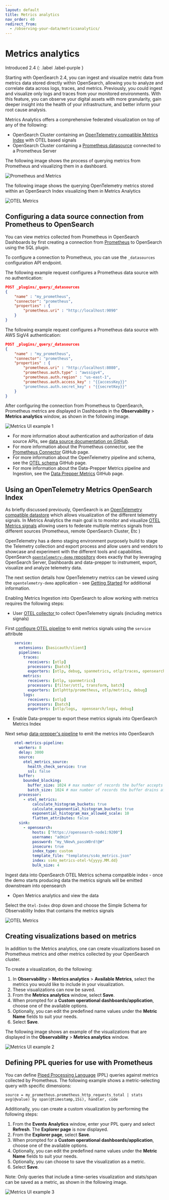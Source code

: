 ```yaml
---
layout: default
title: Metrics analytics
nav_order: 40
redirect_from:
  - /observing-your-data/metricsanalytics/
---
```


# Metrics analytics
Introduced 2.4
{: .label .label-purple }

Starting with OpenSearch 2.4, you can ingest and visualize metric data from metrics data stored directly within OpenSearch, allowing you to analyze and correlate data across logs, traces, and metrics.
Previously, you could ingest and visualize only logs and traces from your monitored environments. With this feature, you can observe your digital assets with more granularity, gain deeper insight into the health of your infrastructure, and better inform your root cause analysis.

Metrics Analytics offers a comprehensive federated visualization on top of any of the following:
 - OpenSearch Cluster containing an [OpenTelemetry compatible Metrics Index](https://github.com/opensearch-project/opensearch-catalog/tree/main/docs/schema/observability/metrics) with OTEL based signals
 - OpenSearch Cluster containing a [Prometheus datasource](https://github.com/opensearch-project/sql/blob/main/docs/dev/datasource-prometheus.md) connected to a Prometheus Server 


The following image shows the process of querying metrics from Prometheus and visualizing them in a dashboard.

![Prometheus and Metrics]({{site.url}}{{site.baseurl}}/images/metrics/prom-metrics.png)

The following image shows the querying OpenTelemetry metrics stored within an OpenSearch Index visualizing them in Metrics Analytics

![OTEL Metrics]({{site.url}}{{site.baseurl}}/images/metrics/otel-metrics.png)

## Configuring a data source connection from Prometheus to OpenSearch

You can view metrics collected from Prometheus in OpenSearch Dashboards by first creating a connection from [Prometheus](https://prometheus.io/) to OpenSearch using the SQL plugin. 

To configure a connection to Prometheus, you can use the `_datasources` configuration API endpoint. 

The following example request configures a Prometheus data source with no authentication:

```json
POST _plugins/_query/_datasources 
{
    "name" : "my_prometheus",
    "connector": "prometheus",
    "properties" : {
        "prometheus.uri" : "http://localhost:9090"
    }
}
```

The following example request configures a Prometheus data source with AWS SigV4 authentication:

```json
POST _plugins/_query/_datasources
{
    "name" : "my_prometheus",
    "connector": "prometheus",
    "properties" : {
        "prometheus.uri" : "http://localhost:8080",
        "prometheus.auth.type" : "awssigv4",
        "prometheus.auth.region" : "us-east-1",
        "prometheus.auth.access_key" : "{{accessKey}}"
        "prometheus.auth.secret_key" : "{{secretKey}}"
    }
}
```

After configuring the connection from Prometheus to OpenSearch, Prometheus metrics are displayed in Dashboards in the **Observability** > **Metrics analytics** window, as shown in the following image.

![Metrics UI example 1]({{site.url}}{{site.baseurl}}/images/metrics/metrics1.png)

* For more information about authentication and authorization of data source APIs, see [data source documentation on GitHub](https://github.com/opensearch-project/sql/blob/main/docs/user/ppl/admin/datasources.rst).
* For more information about the Prometheus connector, see the [Prometheus Connector](https://github.com/opensearch-project/sql/blob/main/docs/user/ppl/admin/connectors/prometheus_connector.rst) GitHub page.
* For more information about the OpenTelemetry pipeline and schema, see the [OTEL schema](https://github.com/opensearch-project/opensearch-catalog/tree/main/docs/schema/observability) GitHub page.
* For more information about the Data-Prepper Metrics pipeline and Ingestion, see the [Data Prepper Metrics](https://github.com/opensearch-project/data-prepper/tree/main/data-prepper-plugins/otel-metrics-source) GitHub page.

## Using an OpenTelemetry Metrics OpenSearch Index  

As briefly discussed previously, OpenSearch is an [OpenTelemetry compatible datastore](https://opentelemetry.io/docs/what-is-opentelemetry/) which allows visualization of the different telemetry signals.
In Metrics Analytics the main goal is to monitor and visualize [OTEL Metrics signals](https://opentelemetry.io/docs/specs/otel/metrics/) allowing users to federate multiple metrics signals from different sources (Prometheus, remote OpenSearch Cluster, Etc )

OpenTelemetry has a demo staging environment purposely build to stage the Telemetry collection and export process and allow users and vendors to showcase and experiment with the different tools and capabilities. 
OpenSearch [`opentelemetry-demo` repository](https://github.com/opensearch-project/opentelemetry-demo) does exactly that by leveraging OpenSearch Server, Dashboards and data-prepper to instrument, export, visualize and analyze telemetry data.

The next section details how OpenTelemetry metrics can be viewed using the `opentelemetry-demo` application - see [Getting Started](https://github.com/opensearch-project/opentelemetry-demo/blob/main/tutorial/GettingStarted.md) for additional information.  

Enabling Metrics Ingestion into OpenSearch to allow working with metrics requires the following steps:
 - User [OTEL collector ](https://opentelemetry.io/docs/collector/)to collect OpenTelemetry signals (including metrics signals)

First [configure OTEL pipeline](https://github.com/opensearch-project/opentelemetry-demo/tree/main/src/otelcollector) to emit metrics signals using the `service` attribute  

```yaml
    service:
      extensions: [basicauth/client]
      pipelines:
        traces:
          receivers: [otlp]
          processors: [batch]
          exporters: [otlp, debug, spanmetrics, otlp/traces, opensearch/traces]
        metrics:
          receivers: [otlp, spanmetrics]
          processors: [filter/ottl, transform, batch]
          exporters: [otlphttp/prometheus, otlp/metrics, debug]
        logs:
          receivers: [otlp]
          processors: [batch]
          exporters: [otlp/logs,  opensearch/logs, debug]
```
    
 - Enable Data-prepper to export these metrics signals into OpenSearch Metrics Index

Next setup [data-prepper's pipeline](https://github.com/opensearch-project/opentelemetry-demo/blob/main/src/dataprepper/pipelines.yaml) to emit the metrics into OpenSearch
```yaml
    otel-metrics-pipeline:
      workers: 8
      delay: 3000
      source:
        otel_metrics_source:
          health_check_service: true
          ssl: false
      buffer:
        bounded_blocking:
          buffer_size: 1024 # max number of records the buffer accepts
          batch_size: 1024 # max number of records the buffer drains after each read
      processor:
        - otel_metrics:
            calculate_histogram_buckets: true
            calculate_exponential_histogram_buckets: true
            exponential_histogram_max_allowed_scale: 10
            flatten_attributes: false
      sink:
        - opensearch:
            hosts: ["https://opensearch-node1:9200"]
            username: "admin"
            password: "my_%New%_passW0rd!@#"
            insecure: true
            index_type: custom
            template_file: "templates/ss4o_metrics.json"
            index: ss4o_metrics-otel-%{yyyy.MM.dd}
            bulk_size: 4
```
Ingest data into OpenSearch OTEL Metrics schema compatible index - once the demo starts producing data the metrics signals will be emitted downstream into opensearch

 - Open Metrics analytics and view the data

Select the `Otel-Index` drop down and choose the Simple Schema for Observability Index that contains the metrics signals

![OTEL Metrics]({{site.url}}{{site.baseurl}}/images/metrics/otel-metrics.png)


## Creating visualizations based on metrics

In addition to the Metrics analytics, one can create visualizations based on Prometheus metrics and other metrics collected by your OpenSearch cluster.

To create a visualization, do the following:

1. In **Observability** > **Metrics analytics** > **Available Metrics**, select the metrics you would like to include in your visualization.
1. These visualizations can now be saved.
1. From the **Metrics analytics** window, select **Save**.
1. When prompted for a **Custom operational dashboards/application**, choose one of the available options.
1. Optionally, you can edit the predefined name values under the **Metric Name** fields to suit your needs.
1. Select **Save**.

The following image shows an example of the visualizations that are displayed in the **Observability** > **Metrics analytics** window.

![Metrics UI example 2]({{site.url}}{{site.baseurl}}/images/metrics/metrics2.png)

## Defining PPL queries for use with Prometheus

You can define [Piped Processing Language]({{site.url}}{{site.baseurl}}/search-plugins/sql/ppl/index) (PPL) queries against metrics collected by Prometheus. The following example shows a metric-selecting query with specific dimensions:

```
source = my_prometheus.prometheus_http_requests_total | stats avg(@value) by span(@timestamp,15s), handler, code
```

Additionally, you can create a custom visualization by performing the following steps:

1. From the **Events Analytics** window, enter your PPL query and select **Refresh**. The **Explorer page** is now displayed.
1. From the **Explorer page**, select **Save**.
1. When prompted for a **Custom operational dashboards/application**, choose one of the available options.
1. Optionally, you can edit the predefined name values under the **Metric Name** fields to suit your needs.
1. Optionally, you can choose to save the visualization as a metric.
1. Select **Save**.

Note: Only queries that include a time-series visualization and stats/span can be saved as a metric, as shown in the following image.

![Metrics UI example 3]({{site.url}}{{site.baseurl}}/images/metrics/metrics3.png)
